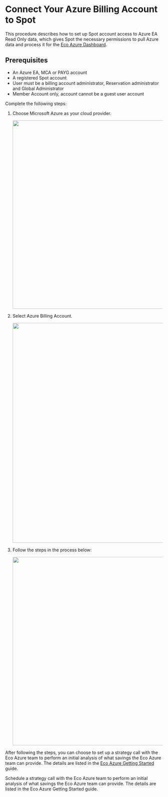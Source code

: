 # Connect Your Azure Billing Account to Spot

This procedure describes how to set up Spot account access to Azure EA Read Only data, which gives Spot the necessary permissions to pull Azure data and process it for the [Eco Azure Dashboard](eco/azure-tutorials/view-your-savings).

## Prerequisites
- An Azure EA, MCA or PAYG account
- A registered Spot account
- User must be a billing account administrator, Reservation administrator and Global Administrator
- Member Account only, account cannot be a guest user account

Complete the following steps:  

1. Choose Microsoft Azure as your cloud provider.

   <img width=600 src="https://github.com/user-attachments/assets/348c2763-645c-4b82-af68-919f20851375">

2. Select Azure Billing Account.

   <img width=700 src="https://github.com/spotinst/help/assets/106514736/135c2bdd-f8b6-473e-a21f-397e866f2c9f">

3. Follow the steps in the process below:

   <img width=600 src="https://github.com/spotinst/help/assets/106514736/0ea9914c-a7b8-48e5-99df-ebd688585f15">

After following the steps, you can choose to set up a strategy call with the Eco Azure team to perform an initial analysis of what savings the Eco Azure team can provide. The details are listed in the [Eco Azure Getting Started](eco/getting-started/connect-azure-account) guide.

Schedule a strategy call with the Eco Azure team to perform an initial analysis of what savings the Eco Azure team can provide. The details are listed in the Eco Azure Getting Started guide. 
